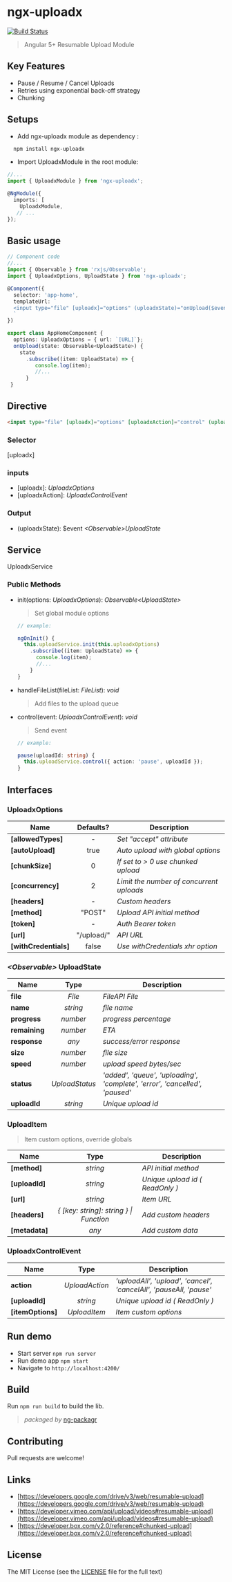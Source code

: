 # ngx-uploadx

[![Build Status](https://travis-ci.org/kukhariev/ngx-uploadx.svg?branch=master)](https://travis-ci.org/kukhariev/ngx-uploadx)

> Angular 5+ Resumable Upload Module

## Key Features

* Pause / Resume / Cancel Uploads
* Retries using exponential back-off strategy
* Chunking

## Setups

* Add ngx-uploadx module as dependency :

```sh
  npm install ngx-uploadx
```

* Import UploadxModule in the root module:

```ts
//...
import { UploadxModule } from 'ngx-uploadx';

@NgModule({
  imports: [
    UploadxModule,
   // ...
});
```

## Basic usage

```ts
// Component code
//...
import { Observable } from 'rxjs/Observable';
import { UploadxOptions, UploadState } from 'ngx-uploadx';

@Component({
  selector: 'app-home',
  templateUrl: `
  <input type="file" [uploadx]="options" (uploadxState)="onUpload($event)">
  `
})

export class AppHomeComponent {
  options: UploadxOptions = { url: `[URL]`};
  onUpload(state: Observable<UploadState>) {
    state
      .subscribe((item: UploadState) => {
         console.log(item);
         //...
      }
 }
```

## Directive

```html
<input type="file" [uploadx]="options" [uploadxAction]="control" (uploadxState)="onUpload($event)">
```

### Selector

\[uploadx\]

### inputs

* \[uploadx\]: *UploadxOptions*
* \[uploadxAction\]: *UploadxControlEvent*

### Output

* (uploadxState): $event *\<Observable\>UploadState*

## Service

UploadxService

### Public Methods

* init(options: *UploadxOptions*): *Observable\<UploadState\>*
  > Set global module options
  ```ts
  // example:

  ngOnInit() {
    this.uploadService.init(this.uploadxOptions)
      .subscribe((item: UploadState) => {
        console.log(item);
        //...
      }
  }
  ```
* handleFileList(fileList: *FileList*): *void*
  >Add files to the upload queue
* control(event: *UploadxControlEvent*): *void*
  >Send event
  ```ts
  // example:

  pause(uploadId: string) {
    this.uploadService.control({ action: 'pause', uploadId });
  }
  ```

## Interfaces

### UploadxOptions

| Name                  | Defaults?  | Description                              |
| --------------------- | :--------: | ---------------------------------------- |
| **[allowedTypes]**    | -          | *Set "accept" attribute*                 |
| **[autoUpload]**      | true       | *Auto upload with global options*        |
| **[chunkSize]**       | 0          | *If set to > 0 use chunked upload*       |
| **[concurrency]**     | 2          | *Limit the number of concurrent uploads* |
| **[headers]**         | -          | *Custom headers*                         |
| **[method]**          | "POST"     | *Upload API initial method*              |
| **[token]**           | -          | *Auth Bearer token*                      |
| **[url]**             | "/upload/" | *API URL*                                |
| **[withCredentials]** | false      | *Use withCredentials xhr option*         |

### *\<Observable\>* UploadState

| Name          | Type           | Description                                                                 |
| ------------- | :------------: | --------------------------------------------------------------------------- |
| **file**      | *File*         | *FileAPI File*                                                              |
| **name**      | *string*       | *file name*                                                                 |
| **progress**  | *number*       | *progress percentage*                                                       |
| **remaining** | *number*       | *ETA*                                                                       |
| **response**  | *any*          | *success/error response*                                                    |
| **size**      | *number*       | *file size*                                                                 |
| **speed**     | *number*       | *upload speed bytes/sec*                                                    |
| **status**    | *UploadStatus* | *'added', 'queue', 'uploading', 'complete', 'error', 'cancelled', 'paused'* |
| **uploadId**  | *string*       | *Unique upload id*                                                          |

### UploadItem

  >Item custom options, override globals

| Name           | Type                                    | Description                       |
| -------------- | :-------------------------------------: | --------------------------------- |
| **[method]**   | *string*                                | *API initial method*              |
| **[uploadId]** | *string*                                | *Unique upload id \( ReadOnly \)* |
| **[url]**      | *string*                                | *Item URL*                        |
| **[headers]**  | *{ [key: string]: string } \| Function* | *Add custom headers*              |
| **[metadata]** | *any*                                   | *Add custom data*                 |

### UploadxControlEvent

  >

| Name              | Type           | Description                                                        |
| ----------------- | :------------: | ------------------------------------------------------------------ |
| **action**        | *UploadAction* | *'uploadAll', 'upload', 'cancel', 'cancelAll', 'pauseAll, 'pause'* |
| **[uploadId]**    | *string*       | *Unique upload id \( ReadOnly \)*                                  |
| **[itemOptions]** | *UploadItem*   | *Item custom options*                                              |

## Run demo

* Start server `npm run server`
* Run demo app  `npm start`
* Navigate to `http://localhost:4200/`

## Build

Run `npm run build` to build the lib.

> *packaged by* [ng-packagr](https://github.com/dherges/ng-packagr)

## Contributing

Pull requests are welcome!

## Links

* [https://developers.google.com/drive/v3/web/resumable-upload](https://developers.google.com/drive/v3/web/resumable-upload)
* [https://developer.vimeo.com/api/upload/videos#resumable-upload](https://developer.vimeo.com/api/upload/videos#resumable-upload)
* [https://developer.box.com/v2.0/reference#chunked-upload](https://developer.box.com/v2.0/reference#chunked-upload)

## License

The MIT License (see the [LICENSE](LICENSE) file for the full text)
